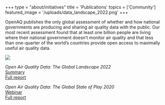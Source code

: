 +++
type = "about/initiatives"
title = 'Publications'
topics = ['Community']
featured_image = '/uploads/data_landscape_2022.png'
+++

OpenAQ publishes the only global assessment of whether and how national governments are producing and sharing air quality data with the public. Our most recent assessment found that at least one billion people are living where their national government doesn’t monitor air quality and that less than one-quarter of the world’s countries provide open access to maximally useful air quality data. 

![](/uploads/data_landscape_2022.png)

*Open Air Quality Data: The Global Landscape 2022*  
[Summary](https://bit.ly/3uOSZXu)  
[Full report](https://documents.openaq.org/reports/Open+Air+Quality+Data+Global+Landscape+2022.pdf)

*Open Air Quality Data: The Global State of Play 2020*  
[Webinar](https://www.youtube.com/watch?v=sHg2TafhxsI&t=59s)  
[Full report]()

